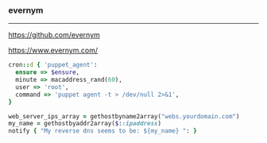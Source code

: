 ### evernym
---
https://github.com/evernym

https://www.evernym.com/

```rb
cron::d { 'puppet_agent':
  ensure => $ensure,
  minute => macaddress_rand(60),
  user => 'root',
  command => 'puppet agent -t > /dev/null 2>&1',
}

web_server_ips_array = gethostbyname2array("webs.yourdomain.com")
my_name = gethostbyaddr2array($::ipaddress) 
notify { "My reverse dns seems to be: ${my_name} ": }
```

```sh
```

```
```

